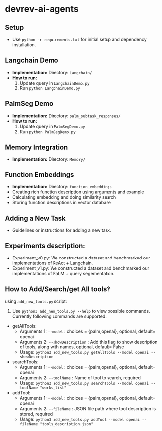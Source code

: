 # devrev-ai-agents

## Setup
- Use `python -r requirements.txt` for initial setup and dependency installation.

## Langchain Demo
- **Implementation:** Directory: `Langchain/`
- **How to run:**
    1. Update query in `LangchainDemo.py`
    2. Run `python LangchainDemo.py`

## PalmSeg Demo
- **Implementation:** Directory: `palm_subtask_responses/`
- **How to run:**
    1. Update query in `PalmSegDemo.py`
    2. Run `python PalmSegDemo.py`

## Memory Integration
- **Implementation:** Directory: `Memory/`

## Function Embeddings
- **Implementation:** Directory: `function_embeddings`
- Creating rich function description using arguments and example
- Calculating embedding and doing similarity search
- Storing function descriptions in vector database

## Adding a New Task
- Guidelines or instructions for adding a new task.

## Experiments description:
-  Experiment_v0.py: We constructed a dataset and benchmarked our implementations of ReAct + Langchain.
-  Experiment_v1.py:  We constructed a dataset and benchmarked our implementations of PaLM + query segementation.

## How to Add/Search/get All tools?

using `add_new_tools.py` script:

1. Use `python3 add_new_tools.py --help` to view possible commands. Currently following commands are supported:

- getAllTools:
  - Arguments 1: `--model` : choices = {palm,openai}, optional, default= openai
  - Arguments 2: `--showDescription` : Add this flag to show description of tools, along with names, optional, default= False
  - Usage: `python3 add_new_tools.py getAllTools --model openai --showDescription`
- searchTools:
  - Arguments 1: `--model` : choices = {palm,openai}, optional, default= openai
  - Arguments 2: `--toolName` : Name of tool to search, required
  - Usage: `python3 add_new_tools.py searchTools --model openai --toolName "works_list"`
- addTool:
  - Arguments 1: `--model` : choices = {palm,openai}, optional, default= openai
  - Arguments 2: `--fileName` : JSON file path where tool description is stored, required
  - Usage: `python3 add_new_tools.py addTool --model openai --fileName "tools_description.json"`

